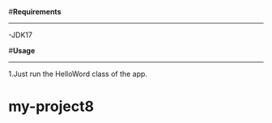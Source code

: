 #**Requirements**

---

-JDK17


#**Usage**

---
1.Just run the HelloWord class of the app.


# my-project8